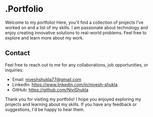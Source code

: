 # .Portfolio

Welcome to my portfolio! Here, you'll find a collection of projects I've worked on and a list of my skills. I am passionate about technology and enjoy creating innovative solutions to real-world problems. Feel free to explore and learn more about my work.


## Contact

Feel free to reach out to me for any collaborations, job opportunities, or inquiries:

- Email: niveshshukla77@gmail.com
- LinkedIn: https://www.linkedin.com/in/nivesh-shukla
- GitHub: https://github.com/NiviShukla


Thank you for visiting my portfolio! I hope you enjoyed exploring my projects and learning about my skills. If you have any feedback or suggestions, I'd be happy to hear them.
